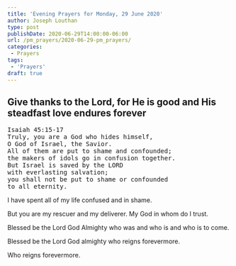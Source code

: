 ```yaml
---
title: 'Evening Prayers for Monday, 29 June 2020'
author: Joseph Louthan
type: post
publishDate: 2020-06-29T14:00:00-06:00
url: /pm_prayers/2020-06-29-pm_prayers/
categories:
 - Prayers
tags:
 - 'Prayers'
draft: true
---
```

## Give thanks to the Lord, for He is good and His steadfast love endures forever

<pre>
Isaiah 45:15-17
Truly, you are a God who hides himself,
O God of Israel, the Savior.
All of them are put to shame and confounded;
the makers of idols go in confusion together.
But Israel is saved by the LORD
with everlasting salvation;
you shall not be put to shame or confounded
to all eternity.
</pre>

I have spent all of my life confused and in shame. 

But you are my rescuer and my deliverer. My God in whom do I trust. 

Blessed be the Lord God Almighty who was and who is and who is to come. 

Blessed be the Lord God almighty who reigns forevermore. 

Who reigns forevermore. 